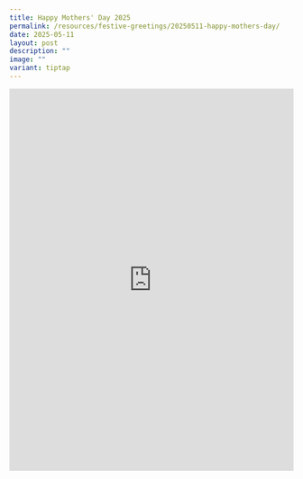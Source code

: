 ```yaml
---
title: Happy Mothers' Day 2025
permalink: /resources/festive-greetings/20250511-happy-mothers-day/
date: 2025-05-11
layout: post
description: ""
image: ""
variant: tiptap
---
```

<div class="iframe-wrapper">
<iframe style="border:none;overflow:hidden" height="679" width="100%" allowfullscreen="true" frameborder="0" src="https://www.facebook.com/plugins/post.php?href=https%3A%2F%2Fwww.facebook.com%2Falpshealthcaresupplychain%2Fposts%2Fpfbid033XpTmoZCAVRQ9naywefQmzjCHzDaXUgHinL6DwRdgZjz6XY7XdxaFPBmg5oYxo8Cl&amp;show_text=true&amp;width=500"></iframe>
</div>
<p></p>